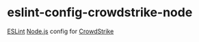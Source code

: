 # eslint-config-crowdstrike-node

[ESLint](https://eslint.org) [Node.js](https://nodejs.org) config for [CrowdStrike](https://www.crowdstrike.com)
